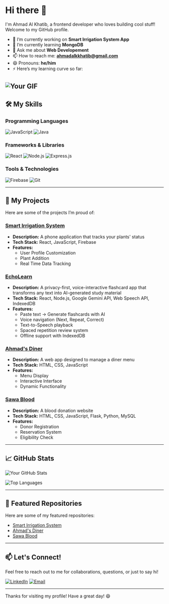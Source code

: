 # Hi there 👋

I'm Ahmad Al Khatib, a frontend developer who loves building cool stuff! Welcome to my GitHub profile.

- 🔭 I’m currently working on **Smart Irrigation System App**
- 🌱 I’m currently learning **MongoDB**
- 💬 Ask me about **Web Developement**
- 📫 How to reach me: **ahmadalkkhatib@gmail.com**
- 😄 Pronouns: **he/him**
- ⚡ Here’s my learning curve so far:
  
![Your GIF](https://media4.giphy.com/media/v1.Y2lkPTc5MGI3NjExY3NsbHhzdDRsM2F3NjU2aGJhMzJjcXZnNTVjN3JpeXg5ZHRiOXp2ayZlcD12MV9pbnRlcm5hbF9naWZfYnlfaWQmY3Q9Zw/YFkpsHWCsNUUo/giphy.gif)
---

## 🛠️ My Skills

### Programming Languages
![JavaScript](https://img.shields.io/badge/JavaScript-F7DF1E?style=for-the-badge&logo=javascript&logoColor=black)
![Java](https://img.shields.io/badge/Java-ED8B00?style=for-the-badge&logo=openjdk&logoColor=white)

### Frameworks & Libraries
![React](https://img.shields.io/badge/React-20232A?style=for-the-badge&logo=react&logoColor=61DAFB)
![Node.js](https://img.shields.io/badge/Node.js-43853D?style=for-the-badge&logo=node.js&logoColor=white)
![Express.js](https://img.shields.io/badge/Express.js-000000?style=for-the-badge&logo=express&logoColor=white)

### Tools & Technologies
![Firebase](https://img.shields.io/badge/Firebase-FFCA28?style=for-the-badge&logo=firebase&logoColor=white)
![Git](https://img.shields.io/badge/Git-F05032?style=for-the-badge&logo=git&logoColor=white)

---

## 🚀 My Projects

Here are some of the projects I’m proud of:

### [Smart Irrigation System](https://github.com/ahmadkhatib02/smart-irrigation-system)
- **Description:** A phone application that tracks your plants' status
- **Tech Stack:** React, JavaScript, Firebase
- **Features:**
  - User Profile Customization
  - Plant Addition
  - Real Time Data Tracking
 
### [EchoLearn](https://github.com/ahmadkhatib02/ahmad-diner)
- **Description:** A privacy-first, voice-interactive flashcard app that transforms any text into AI-generated study material
- **Tech Stack:** React, Node.js, Google Gemini API, Web Speech API, IndexedDB
- **Features:**
  - Paste text → Generate flashcards with AI
  - Voice navigation (Next, Repeat, Correct)
  - Text-to-Speech playback
  - Spaced repetition review system
  - Offline support with IndexedDB

### [Ahmad's Diner](https://github.com/ahmadkhatib02/ahmad-diner)
- **Description:** A web app designed to manage a diner menu
- **Tech Stack:** HTML, CSS, JavaScript
- **Features:**
  - Menu Display
  - Interactive Interface
  - Dynamic Functionality

### [Sawa Blood](https://github.com/ahmadkhatib02/sawa-blood)
- **Description:** A blood donation website
- **Tech Stack:** HTML, CSS, JavaScript, Flask, Python, MySQL
- **Features:**
  - Donor Registration
  - Reservation System
  - Eligibility Check

---

## 📈 GitHub Stats

![Your GitHub Stats](https://github-readme-stats.vercel.app/api?username=ahmadkhatib02&show_icons=true&theme=radical)

![Top Languages](https://github-readme-stats.vercel.app/api/top-langs/?username=ahmadkhatib02&layout=compact&theme=radical)

---

## 🌟 Featured Repositories

Here are some of my featured repositories:

- [Smart Irrigation System](https://github.com/ahmadkhatib02/smart-irrigation-system)
- [Ahmad's Diner](https://github.com/ahmadkhatib02/ahmad-diner)
- [Sawa Blood](https://github.com/ahmadkhatib02/sawa-blood)

---

## 📫 Let's Connect!

Feel free to reach out to me for collaborations, questions, or just to say hi!

[![LinkedIn](https://img.shields.io/badge/LinkedIn-0077B5?style=for-the-badge&logo=linkedin&logoColor=white)](https://www.linkedin.com/in/ahmadalkhatib01/)
[![Email](https://img.shields.io/badge/Email-D14836?style=for-the-badge&logo=gmail&logoColor=white)](mailto:ahmadalkkhatib@gmail.com)

---



Thanks for visiting my profile! Have a great day! 😄

